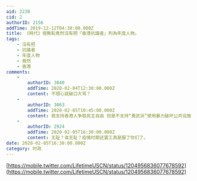 ```yaml
---
aid: 2230
cid: 2
authorID: 2156
addTime: 2019-12-12T04:30:00.000Z
title: 《時代》很無恥竟然沒有把「香港抗議者」列為年度人物。
tags:
    - 沒有把
    - 抗議者
    - 年度人物
    - 竟然
    - 香港
comments:
    -
        authorID: 3040
        addTime: 2020-02-04T12:30:00.000Z
        content: 不顺心就破口大骂？
    -
        authorID: 3063
        addTime: 2020-02-05T10:45:00.000Z
        content: 我支持香港人争取民主自由 但是不支持“勇武派”使用暴力破坏公共设施
    -
        authorID: 2924
        addTime: 2020-02-05T16:30:00.000Z
        content: 无耻？谁无耻？疫情时期还罢工真是服了你们了。
date: 2020-02-05T16:30:00.000Z
category: 时政
---
```


[https://mobile.twitter.com/LifetimeUSCN/status/1204956836077678592](https://mobile.twitter.com/LifetimeUSCN/status/1204956836077678592)
